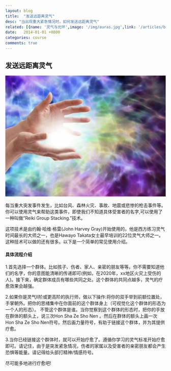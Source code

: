 ```yaml
---
layout: blog
title:  "发送远距离灵气"
desc: "当出现重大紧急情况时，如何发送远距离灵气"
related: [{name: '灵气与光环',image: '/img/auras.jpg',link: '/articles/blog-reiki-auras'},{name: '灵气日常运用',image: '/img/life.jpg',link: '/articles/blog-uses-of-reiki'},{name: '灵气21天冥想',image: '/img/meditation.jpg', link: '/articles/blog-reiki-meditation'},{name: '灵气五戒',image: '/img/five-principles.jpg', link: '/articles/blog-five-principle'}]
date:   2014-01-01 +0800
categories: course
comments: true
---
```


<h2>发送远距离灵气</h2>
<img src='/img/distance.jpg'>

每当重大突发事件发生，比如台风、森林火灾、事故、地震或悲惨的枪击事件等。你可以使用灵气来帮助这类事件，即使我们不知道具体受害者的名字,可以使用了一种叫做“Reiki Group Stacking.”技术。

这项技术是由约翰·哈维·格雷(John Harvey Gray)开始使用的，他是西方练习灵气时间最长的大师之一，也是Hawayo Takata女士最早培训的22位灵气大师之一。这种技术可以做的还有很多。以下是一个简单的常见使用介绍。

<h4>具体流程介绍</h4>

1.首先选择一个群体。比如孩子、伤者、家人、亲密的朋友等等。你不需要知道他们的名字，你的意图能清晰的传递即可(例如，在2020年，xx地区火灾上受伤的人)。接下来，确定群体成员有哪些共同之处。这个群体的共同点越多，灵气的疗愈效果会越强。

2.如果你是灵气II阶或更高阶的执行师，做以下操作:将你的双手举到前额位置处，手掌朝外。把你的思绪集中在你面前的这个群体身上（可视觉化这个群体的形态为一个人的形态）。
不管这个群体是谁。当你觉察到这个群体的形态时，把你的手放在群体的额头上，说三次Hon Sha Ze Sho Nen 。然后在群体的额头上画一次Hon Sha Ze Sho Nen符号。然后画力量符号，有助于链接这个群体，并为其提供疗愈。

3.当你已经链接这个群体时，就可以开始疗愈了。遵循你学习的灵气标准开始疗愈即可。请记住，由于是突发紧急情况，伤者的家属以及受害者的亲密朋友都会产生恐惧等能量。请记得给头部打精神/情感符号。

尽可能多地进行疗愈吧!